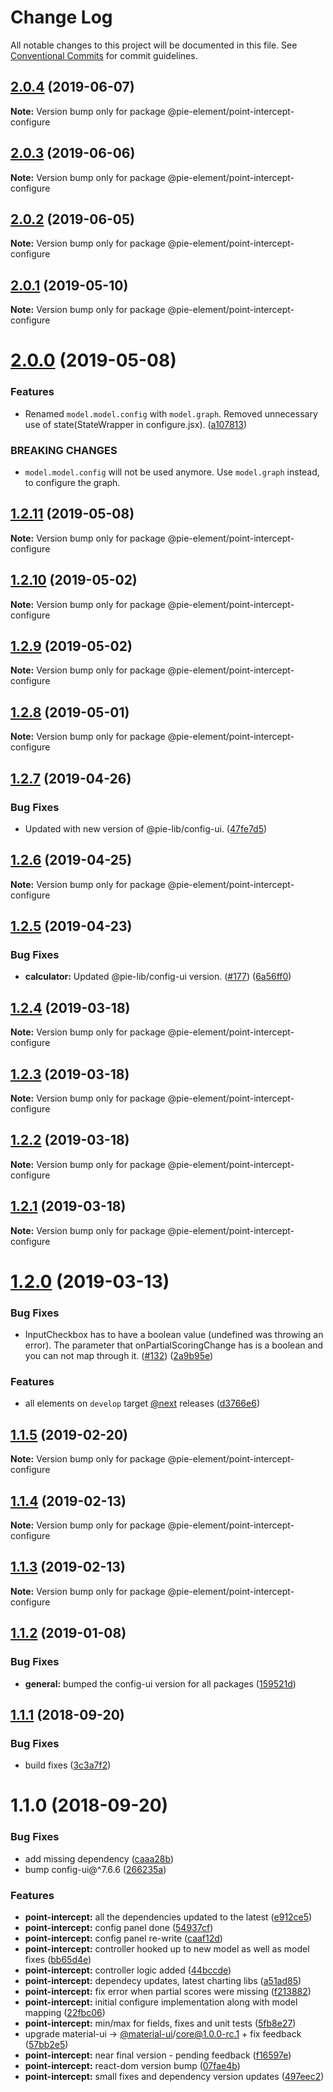 # Change Log

All notable changes to this project will be documented in this file.
See [Conventional Commits](https://conventionalcommits.org) for commit guidelines.

## [2.0.4](https://github.com/pie-framework/pie-elements/compare/@pie-element/point-intercept-configure@2.0.3...@pie-element/point-intercept-configure@2.0.4) (2019-06-07)

**Note:** Version bump only for package @pie-element/point-intercept-configure





## [2.0.3](https://github.com/pie-framework/pie-elements/compare/@pie-element/point-intercept-configure@2.0.2...@pie-element/point-intercept-configure@2.0.3) (2019-06-06)

**Note:** Version bump only for package @pie-element/point-intercept-configure





## [2.0.2](https://github.com/pie-framework/pie-elements/compare/@pie-element/point-intercept-configure@2.0.1...@pie-element/point-intercept-configure@2.0.2) (2019-06-05)

**Note:** Version bump only for package @pie-element/point-intercept-configure





## [2.0.1](https://github.com/pie-framework/pie-elements/compare/@pie-element/point-intercept-configure@2.0.0...@pie-element/point-intercept-configure@2.0.1) (2019-05-10)

**Note:** Version bump only for package @pie-element/point-intercept-configure





# [2.0.0](https://github.com/pie-framework/pie-elements/compare/@pie-element/point-intercept-configure@1.2.11...@pie-element/point-intercept-configure@2.0.0) (2019-05-08)


### Features

* Renamed `model.model.config` with `model.graph`. Removed unnecessary use of state(StateWrapper in configure.jsx). ([a107813](https://github.com/pie-framework/pie-elements/commit/a107813))


### BREAKING CHANGES

* `model.model.config` will not be used anymore. Use `model.graph` instead, to configure the graph.





## [1.2.11](https://github.com/pie-framework/pie-elements/compare/@pie-element/point-intercept-configure@1.2.10...@pie-element/point-intercept-configure@1.2.11) (2019-05-08)

**Note:** Version bump only for package @pie-element/point-intercept-configure





## [1.2.10](https://github.com/pie-framework/pie-elements/compare/@pie-element/point-intercept-configure@1.2.9...@pie-element/point-intercept-configure@1.2.10) (2019-05-02)

**Note:** Version bump only for package @pie-element/point-intercept-configure





## [1.2.9](https://github.com/pie-framework/pie-elements/compare/@pie-element/point-intercept-configure@1.2.8...@pie-element/point-intercept-configure@1.2.9) (2019-05-02)

**Note:** Version bump only for package @pie-element/point-intercept-configure





## [1.2.8](https://github.com/pie-framework/pie-elements/compare/@pie-element/point-intercept-configure@1.2.7...@pie-element/point-intercept-configure@1.2.8) (2019-05-01)

**Note:** Version bump only for package @pie-element/point-intercept-configure





## [1.2.7](https://github.com/pie-framework/pie-elements/compare/@pie-element/point-intercept-configure@1.2.6...@pie-element/point-intercept-configure@1.2.7) (2019-04-26)


### Bug Fixes

* Updated with new version of @pie-lib/config-ui. ([47fe7d5](https://github.com/pie-framework/pie-elements/commit/47fe7d5))





## [1.2.6](https://github.com/pie-framework/pie-elements/compare/@pie-element/point-intercept-configure@1.2.5...@pie-element/point-intercept-configure@1.2.6) (2019-04-25)

**Note:** Version bump only for package @pie-element/point-intercept-configure





## [1.2.5](https://github.com/pie-framework/pie-elements/compare/@pie-element/point-intercept-configure@1.2.4...@pie-element/point-intercept-configure@1.2.5) (2019-04-23)


### Bug Fixes

* **calculator:** Updated @pie-lib/config-ui version. ([#177](https://github.com/pie-framework/pie-elements/issues/177)) ([6a56ff0](https://github.com/pie-framework/pie-elements/commit/6a56ff0))





## [1.2.4](https://github.com/pie-framework/pie-elements/compare/@pie-element/point-intercept-configure@1.2.3...@pie-element/point-intercept-configure@1.2.4) (2019-03-18)

**Note:** Version bump only for package @pie-element/point-intercept-configure





## [1.2.3](https://github.com/pie-framework/pie-elements/compare/@pie-element/point-intercept-configure@1.2.2...@pie-element/point-intercept-configure@1.2.3) (2019-03-18)

**Note:** Version bump only for package @pie-element/point-intercept-configure





## [1.2.2](https://github.com/pie-framework/pie-elements/compare/@pie-element/point-intercept-configure@1.2.1...@pie-element/point-intercept-configure@1.2.2) (2019-03-18)

**Note:** Version bump only for package @pie-element/point-intercept-configure





## [1.2.1](https://github.com/pie-framework/pie-elements/compare/@pie-element/point-intercept-configure@1.2.0...@pie-element/point-intercept-configure@1.2.1) (2019-03-18)

**Note:** Version bump only for package @pie-element/point-intercept-configure





# [1.2.0](https://github.com/pie-framework/pie-elements/compare/@pie-element/point-intercept-configure@1.1.5...@pie-element/point-intercept-configure@1.2.0) (2019-03-13)


### Bug Fixes

* InputCheckbox has to have a boolean value (undefined was throwing an error). The parameter that onPartialScoringChange has is a boolean and you can not map through it. ([#132](https://github.com/pie-framework/pie-elements/issues/132)) ([2a9b95e](https://github.com/pie-framework/pie-elements/commit/2a9b95e))


### Features

* all elements on `develop` target [@next](https://github.com/next) releases ([d3766e6](https://github.com/pie-framework/pie-elements/commit/d3766e6))





## [1.1.5](https://github.com/pie-framework/pie-elements/compare/@pie-element/point-intercept-configure@1.1.4...@pie-element/point-intercept-configure@1.1.5) (2019-02-20)

**Note:** Version bump only for package @pie-element/point-intercept-configure





## [1.1.4](https://github.com/pie-framework/pie-elements/compare/@pie-element/point-intercept-configure@1.1.3...@pie-element/point-intercept-configure@1.1.4) (2019-02-13)

**Note:** Version bump only for package @pie-element/point-intercept-configure





## [1.1.3](https://github.com/pie-framework/pie-elements/compare/@pie-element/point-intercept-configure@1.1.2...@pie-element/point-intercept-configure@1.1.3) (2019-02-13)

**Note:** Version bump only for package @pie-element/point-intercept-configure





## [1.1.2](https://github.com/pie-framework/pie-elements/compare/@pie-element/point-intercept-configure@1.1.1...@pie-element/point-intercept-configure@1.1.2) (2019-01-08)


### Bug Fixes

* **general:** bumped the config-ui version for all packages ([159521d](https://github.com/pie-framework/pie-elements/commit/159521d))





<a name="1.1.1"></a>
## [1.1.1](https://github.com/pie-framework/pie-elements/compare/@pie-element/point-intercept-configure@1.1.0...@pie-element/point-intercept-configure@1.1.1) (2018-09-20)


### Bug Fixes

* build fixes ([3c3a7f2](https://github.com/pie-framework/pie-elements/commit/3c3a7f2))





<a name="1.1.0"></a>
# 1.1.0 (2018-09-20)


### Bug Fixes

* add missing dependency ([caaa28b](https://github.com/pie-framework/pie-elements/commit/caaa28b))
* bump config-ui@^7.6.6 ([266235a](https://github.com/pie-framework/pie-elements/commit/266235a))


### Features

* **point-intercept:** all the dependencies updated to the latest ([e912ce5](https://github.com/pie-framework/pie-elements/commit/e912ce5))
* **point-intercept:** config panel done ([54937cf](https://github.com/pie-framework/pie-elements/commit/54937cf))
* **point-intercept:** config panel re-write ([caaf12d](https://github.com/pie-framework/pie-elements/commit/caaf12d))
* **point-intercept:** controller hooked up to new model as well as model fixes ([bb65d4e](https://github.com/pie-framework/pie-elements/commit/bb65d4e))
* **point-intercept:** controller logic added ([44bccde](https://github.com/pie-framework/pie-elements/commit/44bccde))
* **point-intercept:** dependecy updates, latest charting libs ([a51ad85](https://github.com/pie-framework/pie-elements/commit/a51ad85))
* **point-intercept:** fix error when partial scores were missing ([f213882](https://github.com/pie-framework/pie-elements/commit/f213882))
* **point-intercept:** initial configure implementation along with model mapping ([22fbc06](https://github.com/pie-framework/pie-elements/commit/22fbc06))
* **point-intercept:** min/max for fields, fixes and unit tests ([5fb8e27](https://github.com/pie-framework/pie-elements/commit/5fb8e27))
* upgrade material-ui -> [@material-ui](https://github.com/material-ui)/core@1.0.0-rc.1 + fix feedback ([57bb2e5](https://github.com/pie-framework/pie-elements/commit/57bb2e5))
* **point-intercept:** near final version - pending feedback ([f16597e](https://github.com/pie-framework/pie-elements/commit/f16597e))
* **point-intercept:** react-dom version bump ([07fae4b](https://github.com/pie-framework/pie-elements/commit/07fae4b))
* **point-intercept:** small fixes and dependency version updates ([497eec2](https://github.com/pie-framework/pie-elements/commit/497eec2))
